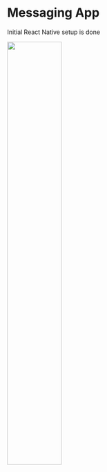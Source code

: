 # Messaging App

Initial React Native setup is done


<img src="https://github.com/jaketlee07/messaging-app/assets/54076176/75237eb0-b066-453b-9d84-b8d130f9f792" width="50%" height="50%">

